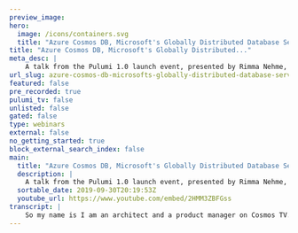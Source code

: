 ```yaml
---
preview_image:
hero:
  image: /icons/containers.svg
  title: "Azure Cosmos DB, Microsoft's Globally Distributed Database Service"
title: "Azure Cosmos DB, Microsoft's Globally Distributed..."
meta_desc: |
    A talk from the Pulumi 1.0 launch event, presented by Rimma Nehme, Architect and Product Manager at Microsoft.
url_slug: azure-cosmos-db-microsofts-globally-distributed-database-service
featured: false
pre_recorded: true
pulumi_tv: false
unlisted: false
gated: false
type: webinars
external: false
no_getting_started: true
block_external_search_index: false
main:
  title: "Azure Cosmos DB, Microsoft's Globally Distributed Database Service"
  description: |
    A talk from the Pulumi 1.0 launch event, presented by Rimma Nehme, Architect and Product Manager at Microsoft.
  sortable_date: 2019-09-30T20:19:53Z
  youtube_url: https://www.youtube.com/embed/2HMM3ZBFGss
transcript: |
    So my name is I am an architect and a product manager on Cosmos TV. We are going, I'm going to speak for about 15 minutes and just give you a little bit of an idea of what is Cosmos TV, how does it actually work behind the scenes? And then Mika is going to show how to build apps, land scale apps using cosmos. So roughly, you know, introduction system model global distribution, we'll talk a little bit about the resource governance conclusion. That's my part. And then so we started Cosmos DV, actually about nine years ago inside Microsoft. And originally, it was known as Project Florence. Those of you who have ever been to Florence, there is this famous dome which was, which is viewed as basically the beginning of the Renaissance. And we wanted to start the Renaissance for data and that's why we named it. We made the service generally available in 2017. It is classified as a ring zero or foundational service inside a what that simply means is it's automatically available in all of the Asia regions by def. So whenever we announce the region, whether it's a public, it's a sovereign cloud. It's a government cloud. We have to be automatically there because there are other services that are built on top of us. So we tens of trillions of requests per day given that we already announced a region in Africa, you can actually take your cosmos account and span it across all of the seven continents worldwide. So basically create a database that is spanning across North America, Africa, Asia Pacific and still view it as a single system in the inside Microsoft. It's also became ubiquitous you services like office 365 xbox Universal Score teams, linkedin. And now we're also on boarding. So when we started, we wanted to build the database designed for the cloud in a sense, if you were to forget about 40 years of legacy called relational databases, how would you design and cloud the data platform? And ultimately, we wanted to provide capabilities such as global distribution because cloud is ubiquitous. So your database, your data platform should be ubiquitous wherever your users are. Second is provide the elasticity and unlimited scalability with respect to two dimensions, both storage as well as so you should be able to elastically go from just a few gigabytes into terabytes, conventionally scale into petabytes and orthogonal to that your computational needs may vary over a period of time. So in retail phenomenon like Black Friday, Cyber Monday, all of a sudden you have a travel when you launch a game, you want the game to be successful. You have a lot of us coming in and you want so you want the data platform that will last and last but not the least is provide the cost efficiencies with very fine grained and resources. This is the ability to basically take multiple back them on the commodity hardware. This resource isolation, we've adopted resource governance and performance isolation and provide the guarantees in terms of performance. So these are kind of like the 34 principles that we had in mind when we started the service. While the design goals were number one is to elastically scale throughput on demand across any number of Asia regions around the world within five seconds at the 99% time. The other thing is also to provide really fine access to your data. So what that means is deliver less than 10 milliseconds and clients over read and right on average, it's actually lot fast for reads. You will see somewhere between 1 to 3 for right, it will be somewhere between 4 to 5, offer 59 read and write high, provide tunable consistency models for developers. So this is known as trade offs or trade off precisely the right trade off performance in the trade off, not just with respect to high availability but also operate a brainer obviously. And then last but not the least, this provides strict performance isolation between both transactional as well as analytical employers. So something that we will announce very soon. It's already previewed is being able to run analytics and global scale has also built a scheme agnostic engine to support basically unbounded scheme. So this is ultimately what resolvable. So given all of these design works at the end of the day, we have a core, the core of the service which is providing the capabilities like global distribution elastic scale out guaranteed the world file consistency models. We also give you the multiple data models to work with because they're built on top of the same core. All of these properties are applicable to graph the Jason documents to call the family key value and what not. And ultimately to access your data, you should be to pick the choice because we want to meet developers wherever they are coming from and give you the experience or the obligations they experience as if they're talking to native Moul or ca but ultimately, they're taking advantage of the cloud native. So if you're coming from relational background, we have a S A. If you are coming from mo background, if you're using a bag of sand, dry, this one on the, this is the ability to take these capabilities and take them to natives. So becomes globally distributed with automatic fail over with the multi master capabilities. And this one is the to be able to run operational and real time analytics anywhere around the world because spark is working with your global distributed records. So what is the system model? Let me quickly walk through. This is a beautiful site but uh ultimately the tenants, the customers, they bring their data, the data could be depending on the data model, it could be either tables or collections or graph cosmos containers. Disclaimer, it has nothing to do with the grenade containers, it has nothing to do with darker containers. We are not very creative in terms of naming. So we call them cosmos containers. Ultimately, this is your horizontal scalability. You pick a partition B and then a shard in terms of local distribution within the region and then global distribution across multiple regions. So customers can associate so customers can associate one or more Azure regions with their cosmos account. And then we perform the global replication across multiple regions supported A S are mobile gambling and all of these capabilities are applicable to all of them. The containers themselves think of them. They are completely schematic bags of. So whatever the data you throw at cosmos will happily absorb it and automatically index all of the. So what does the system actually look like behind the scene? This is actually the physical view so that you don't think it's magic. But so if you take Earth, you know these are regions we have, we're running today plus 54 regions worldwide. And the control plane is basically in a data center control plane. The control plane itself is fully decentralized and its state is also replicated inside. The impressive was he if you zoom in on a regions within the regions, you will find the data centers. This is where we have the data center within the data centers. We're running across by 11 to 20. So there is a partial outage or somebody something happens to NATO hurricane, your replicas and your partitions are distributed across different means of clusters. You'll find here clusters both compute and storage. If you zoom in on the individual machine, this is where containers that belong to different tenants are core residing on exactly the same machines. So this is multi tenancy at play with the proper resource isolation. We can again sleep back containers that belong to multiple tenants on the same machines and perform and resource isolation. So the containers themselves out of replicas, the replica basically has a complicated database engine with mission control resource governor. And within the database engine itself, you will find the typical components of the database. A lot of other stuff that one is the actual storage engine. The fact that we are storing index rose on the column store for both operational as well as a work. So the global distribution, this is the experience that we provide to the users. You can come in click on replicate data globally. We provide you with the world map and you select where you want your data to be. Then you click the save button and it's. So at any point in time, you don't need to pause your application, you don't need to re deploy it. You select the regions where you want it to be. That's it. You can also specify the priority list of the regions. So that in the unlikely event, there is a unless there is a regional outage, basically all of your rights will automatically be over to the secondary region in the list. So this is what we call global distribution by virtue of just turning on what you want. This is a little bit of the insights, but you can think of it. The partition is basically basically for your data. When you go partition your containers, we shard them using partition keys. Each partition is represented by a forum of replicas that is represented by where the data is stored in both a political and transactional data storm. We dynamically self adjust membership of forums, we have built in resource governance leader over election and we enable basically be very flexible split, merge the application of these parts. Well, this is um what the actual global distribution looks like. We go and look at our telemetry is basically a graph that is spreading across. And you can see basically all of the weeds and rights are always local through the region where where your patient here is. So you should always look at your or your a functions with the region where what is associated with the that's how you get the lowest, it's multi masters. So your reads and rights are always happening locally. So the SDP that we provide are multi Hoing aware. So if there is a regional outage, the client is intelligent enough to be able to navigate to a secondary region and be able to run the request. So as far as the obligations here oblivious to potential regional failures or you adding and removing regions, you may only notice the impact of the this is the consistency models. So if you're really fascinated about this subject, if you look at the traditional market of operational databases, you will typically notice what you call a very extreme binary choice. On the other hand, most traditional databases give you strong consistency with its own trade offs of high lower availability. But we get the perfect consistency, most traditional systems, most E even cosmos D gives you also the three intermediate consistency models. We actually have a plus for all of the consistency models, we get you guys to go check them out. And it basically gives you a very, very well defined options in terms of navigating the precise trade offs in terms of performance, latency, consistency and availability with failures or network. So you can get the right resource governance. This is another very important of the system, ultimately. So Cosmo DD goes with a provision throughput model very similar to what Dynamo DD offers. But the difference here is our request units, abstract, abstract, basically physical resources, like percentage of memory, percentage of CPU percentage of bios and then there are operations that you are running. So you don't need to do separate capacity management for reads or for rights, all of them are applicable to all of the database operations that you run behind the scene. Basically your replicas that belong to the partition, get a lot of the budget of our use and we provide resource governance to guarantee that when you ask that you want to perform 10,000 transactions per second, you have these resources fully allocated to you the ring fence from all the all the time. So you are getting the resources that you got. OK. This is actually just I took the snapshot from about two years ago. Now it's a much, much larger numbers. But you can see just the scale that we're riding in within a matter of three days. We're supporting services three trillion transactions in just three days. This is a delay view. It could be a zooming in on one of the clusters. This is multi tenancy in real life. So think of it this way, these are the clusters that are in region central us with the replicas and partitions belonging to different tenants, all located on the same cluster serving. This is zooming in on the individual machine resources and allocate them to different tenants and within the single machine, how the resources are properly isolated to serve. So in conclusion, you know, Cosmos is Microsoft's globally distributed database service. It is one of the foundational services we fascinated massively with our internal workloads, multi master replication, global distribution funding resource governance, partition management are the core foundation of the service. And then they are precisely defined multiple consistency models providing clear trade off for the and the latency and the throughput availability is something that we as the engineers inside Cosmos are super, super proud of. It took almost 10 years to get to that level. But this is really exciting, we're also hiring. So if you are excited about this mission for cosmonauts, you can go to the site cosmos TV dot com will show how to use cosmos to build and applications.
---
```

